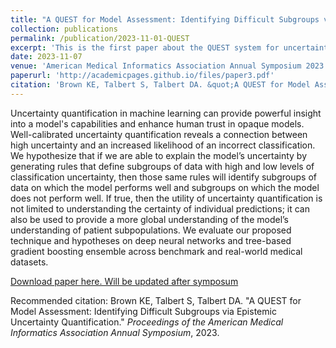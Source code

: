 ```yaml
---
title: "A QUEST for Model Assessment: Identifying Difficult Subgroups via Epistemic Uncertainty Quantification"
collection: publications
permalink: /publication/2023-11-01-QUEST
excerpt: 'This is the first paper about the QUEST system for uncertainty interpretation and utilization.'
date: 2023-11-07
venue: 'American Medical Informatics Association Annual Symposium 2023'
paperurl: 'http://academicpages.github.io/files/paper3.pdf'
citation: 'Brown KE, Talbert S, Talbert DA. &quot;A QUEST for Model Assessment: Identifying Difficult Subgroups via Epistemic Uncertainty Quantification.&quot; <i>Proceedings of the American Medical Informatics Association Annual Symposium</i>, 2023.'
---
```

Uncertainty quantification in machine learning can provide powerful insight into a model's capabilities and enhance human trust in opaque models. Well-calibrated uncertainty quantification reveals a connection between high uncertainty and an increased likelihood of an incorrect classification. We hypothesize that if we are able to explain the model’s uncertainty by generating rules that define subgroups of data with high and low levels of classification uncertainty, then those same rules will identify subgroups of data on which the model performs well and subgroups on which the model does not perform well. If true, then the utility of uncertainty quantification is not limited to understanding the certainty of individual predictions; it can also be used to provide a more global understanding of the model’s understanding of patient subpopulations. We evaluate our proposed technique and hypotheses on deep neural networks and tree-based gradient boosting ensemble across benchmark and real-world medical datasets.

[Download paper here. Will be updated after symposum](http://academicpages.github.io/files/paper3.pdf)

Recommended citation: Brown KE, Talbert S, Talbert DA. "A QUEST for Model Assessment: Identifying Difficult Subgroups via Epistemic Uncertainty Quantification." <i>Proceedings of the American Medical Informatics Association Annual Symposium</i>, 2023.